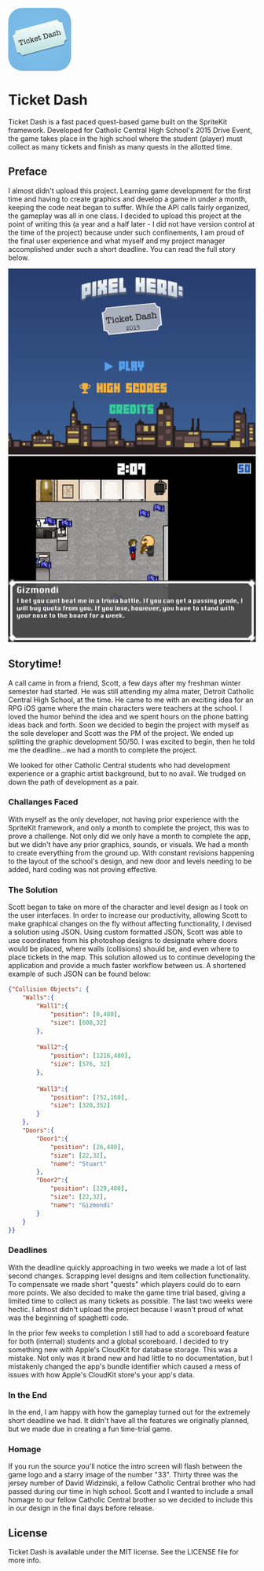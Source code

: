 ![Ticket Dash Logo](/Screenshots/AppIcon-sm.png?raw=true)

# Ticket Dash
Ticket Dash is a fast paced quest-based game built on the SpriteKit framework. Developed for Catholic Central High School's 2015 Drive Event, the game takes place in the high school where the student (player) must collect as many tickets and finish as many quests in the allotted time.

## Preface
I almost didn't upload this project. Learning game development for the first time and having to create graphics and develop a game in under a month, keeping the code neat began to suffer. While the API calls fairly organized, the gameplay was all in one class. I decided to upload this project at the point of writing this (a year and a half later - I did not have version control at the time of the project) because under such confinements, I am proud of the final user experience and what myself and my project manager accomplished under such a short deadline. You can read the full story below.

![Main Menu](/Screenshots/Main_Menu.png?raw=true)
![Gameplay](/Screenshots/Game_Play_Chat.png?raw=true)

## Storytime!
A call came in from a friend, Scott, a few days after my freshman winter semester had started. He was still attending my alma mater, Detroit Catholic Central High School, at the time. He came to me with an exciting idea for an RPG iOS game where the main characters were teachers at the school. I loved the humor behind the idea and we spent hours on the phone batting ideas back and forth. Soon we decided to begin the project with myself as the sole developer and Scott was the PM of the project. We ended up splitting the graphic development 50/50. I was excited to begin, then he told me the deadline...we had a month to complete the project.

We looked for other Catholic Central students who had development experience or a graphic artist background, but to no avail. We trudged on down the path of development as a pair.

### Challanges Faced
With myself as the only developer, not having prior experience with the SpriteKit framework, and only a month to complete the project, this was to prove a challenge. Not only did we only have a month to complete the app, but we didn't have any prior graphics, sounds, or visuals. We had a month to create everything from the ground up. With constant revisions happening to the layout of the school's design, and new door and levels needing to be added, hard coding was not proving effective.

### The Solution
Scott began to take on more of the character and level design as I took on the user interfaces. In order to increase our productivity, allowing Scott to make graphical changes on the fly without affecting functionality, I devised a solution using JSON. Using custom formatted JSON, Scott was able to use coordinates from his photoshop designs to designate where doors would be placed, where walls (collisions) should be, and even where to place tickets in the map. This solution allowed us to continue developing the application and provide a much faster workflow between us. A shortened example of such JSON can be found below:
```JSON
{"Collision Objects": {
    "Walls":{
        "Wall1":{
            "position": [0,480],
            "size": [608,32]
        },
        
        "Wall2":{
            "position": [1216,480],
            "size": [576, 32]
        },
        
        "Wall3":{
            "position": [752,160],
            "size": [320,352]
        }
    },
    "Doors":{
        "Door1":{
            "position": [26,480],
            "size": [22,32],
            "name": "Stuart"
        },
		"Door2":{
            "position": [229,480],
            "size": [22,32],
            "name": "Gizmondi"
        }
    }
}}
```

### Deadlines
With the deadline quickly approaching in two weeks we made a lot of last second changes. Scrapping level designs and item collection functionality. To compensate we made short "quests" which players could do to earn more points. We also decided to make the game time trial based, giving a limited time to collect as many tickets as possible. The last two weeks were hectic. I almost didn't upload the project because I wasn't proud of what was the beginning of spaghetti code.

In the prior few weeks to completion I still had to add a scoreboard feature for both (internal) students and a global scoreboard. I decided to try something new with Apple's CloudKit for database storage. This was a mistake. Not only was it brand new and had little to no documentation, but I mistakenly changed the app's bundle identifier which caused a mess of issues with how Apple's CloudKit store's your app's data.

### In the End
In the end, I am happy with how the gameplay turned out for the extremely short deadline we had. It didn't have all the features we originally planned, but we made due in creating a fun time-trial game.

### Homage
If you run the source you'll notice the intro screen will flash between the game logo and a starry image of the number "33". Thirty three was the jersey number of David Widzinski, a fellow Catholic Central brother who had passed during our time in high school. Scott and I wanted to include a small homage to our fellow Catholic Central brother so we decided to include this in our design in the final days before release.


## License
Ticket Dash is available under the MIT license. See the LICENSE file for more info.
